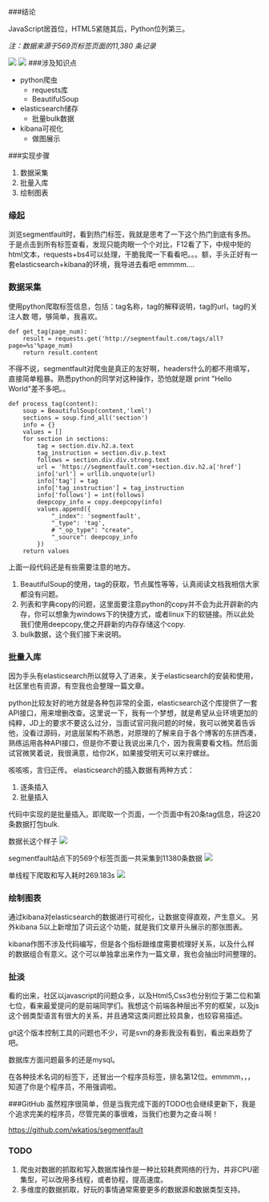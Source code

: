 ###结论

JavaScript居首位，HTML5紧随其后，Python位列第三。

*注：数据来源于569页标签页面的11,380 条记录*


![](https://i.imgur.com/RBRczi9.png)
![](https://i.imgur.com/VxvOpEY.png)
###涉及知识点

 - python爬虫
   - requests库
   - BeautifulSoup
 - elasticsearch储存
     - 批量bulk数据
 - kibana可视化
     - 做图展示
     
###实现步骤
1. 数据采集
2. 批量入库
3. 绘制图表

### 缘起
浏览segmentfault时，看到热门标签，我就是思考了一下这个热门到底有多热。于是点击到所有标签查看，发现只能肉眼一个个对比，F12看了下，中规中矩的html文本，requests+bs4可以处理，干脆我爬一下看看吧。。。额，手头正好有一套elasticsearch+kibana的环境，我导进去看吧 emmmm....

### 数据采集
使用python爬取标签信息，包括：tag名称，tag的解释说明，tag的url，tag的关注人数
嗯，够简单，我喜欢。

```
def get_tag(page_num):
    result = requests.get('http://segmentfault.com/tags/all?page=%s'%page_num)
    return result.content
```
不得不说，segmentfault对爬虫是真正的友好啊，headers什么的都不用填写，直接简单粗暴。熟悉python的同学对这种操作，恐怕就是跟 print "Hello World"差不多吧。。

```
def process_tag(content):
    soup = BeautifulSoup(content,'lxml')
    sections = soup.find_all('section')
    info = {}
    values = []
    for section in sections:
        tag = section.div.h2.a.text
        tag_instruction = section.div.p.text
        follows = section.div.div.strong.text
        url = 'https://segmentfault.com'+section.div.h2.a['href']
        info['url'] = urllib.unquote(url)
        info['tag'] = tag
        info['tag_instruction'] = tag_instruction
        info['follows'] = int(follows)
        deepcopy_info = copy.deepcopy(info)
        values.append({
            "_index": 'segmentfault',
            "_type": 'tag',
            # "_op_type": "create",
            "_source": deepcopy_info
        })
    return values
```
上面一段代码还是有些需要注意的地方。
1. BeautifulSoup的使用，tag的获取，节点属性等等，认真阅读文档我相信大家都没有问题。
2. 列表和字典copy的问题，这里面要注意python的copy并不会为此开辟新的内存，你可以想象为windows下的快捷方式，或者linux下的软链接。所以此处我们使用deepcopy,使之开辟新的内存存储这个copy.
3. bulk数据，这个我们接下来说明。

### 批量入库

因为手头有elasticsearch所以就导入了进来，关于elasticsearch的安装和使用，社区里也有资源，有空我也会整理一篇文章。

python比较友好的地方就是各种包非常的全面，elasticsearch这个库提供了一套API接口，用来增删改查。这里说一下，我有一个梦想，就是希望从业环境更加的纯粹，JD上的要求不要这么过分，当面试官问我问题的时候，我可以微笑着告诉他，没看过源码，对底层架构不熟悉，对原理的了解来自于各个博客的东拼西凑，熟练运用各种API接口，但是你不要让我说出来几个，因为我需要看文档。然后面试官微笑着说，我很满意，给你2K，如果接受明天可以来拧螺丝。

咳咳咳，言归正传。
elasticsearch的插入数据有两种方式：
1. 逐条插入
2. 批量插入

代码中实现的是批量插入。即爬取一个页面，一个页面中有20条tag信息，将这20条数据打包bulk.

数据长这个样子
![](https://i.imgur.com/yZu3DYB.png)

segmentfault站点下的569个标签页面一共采集到11380条数据
![](https://i.imgur.com/Tb0q117.png)

单线程下爬取和写入耗时269.183s
![](https://i.imgur.com/JdsLdsK.png)

### 绘制图表
通过kibana对elasticsearch的数据进行可视化，让数据变得直观，产生意义。
另外kibana 5以上新增加了词云这个功能，就是我们文章开头展示的那张图表。

kibana作图不涉及代码编写，但是各个指标跟维度需要梳理好关系，以及什么样的数据组合有意义。这个可以单独拿出来作为一篇文章，我也会抽出时间整理的。

### 扯淡
看的出来，社区以javascript的问题众多，以及Html5,Css3也分别位于第二位和第七位，看来最爱提问的是前端同学们。我想这个前端各种层出不穷的框架，以及js这个弱类型语言有很大的关系，并且通常这类问题比较具象，也较容易描述。

git这个版本控制工具的问题也不少，可是svn的身影我没有看到，看出来趋势了吧。

数据库方面问题最多的还是mysql。

在各种技术名词的标签下，还冒出一个程序员标签，排名第12位。emmmm，，，知道了你是个程序员，不用强调啦。

###GitHub
虽然程序很简单，但是当我完成下面的TODO也会继续更新下，我是个追求完美的程序员，尽管完美的事很难，当我们也要为之奋斗啊！

https://github.com/wkatios/segmentfault

### TODO
1. 爬虫对数据的抓取和写入数据库操作是一种比较耗费网络的行为，并非CPU密集型，可以改用多线程，或者协程，提高速度。
2. 多维度的数据抓取，好玩的事情通常需要更多的数据源和数据类型支持。
